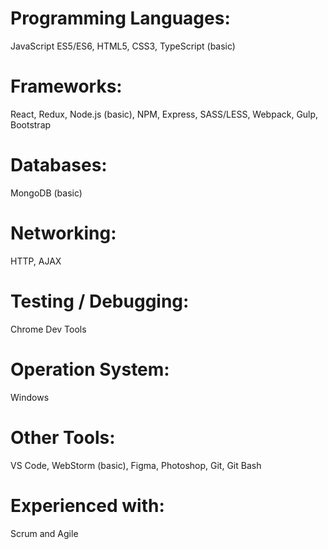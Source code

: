 # Programming Languages: 
JavaScript ES5/ES6, HTML5, CSS3, TypeScript (basic)
# Frameworks: 
React, Redux, Node.js (basic), NPM, Express, SASS/LESS, Webpack, Gulp, Bootstrap 
# Databases:
 MongoDB (basic)
# Networking: 
HTTP, AJAX
# Testing / Debugging: 
Chrome Dev Tools 
# Operation System: 
Windows
# Other Tools: 
VS Code, WebStorm (basic), Figma, Photoshop, Git, Git Bash 
# Experienced with: 
Scrum and Agile
